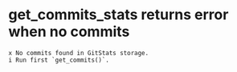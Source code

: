 # get_commits_stats returns error when no commits

    x No commits found in GitStats storage.
    i Run first `get_commits()`.


